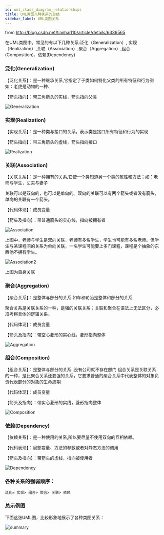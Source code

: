 ```yaml
---
id: uml_class_diagram_relationships
title: UML类图几种关系的总结
sidebar_label: UML类图关系
---
```


from http://blog.csdn.net/tianhai110/article/details/6339565

在UML类图中，常见的有以下几种关系:泛化（Generalization）,  实现（Realization）,关联（Association）,聚合（Aggregation）,组合(Composition)，依赖(Dependency)

### 泛化(Generalization)

【泛化关系】：是一种继承关系,它指定了子类如何特化父类的所有特征和行为例如：老虎是动物的一种.

【箭头指向】：带三角箭头的实线，箭头指向父类

![Generalization](/knowledge/img/doc/generalization.gif)

### 实现(Realization)

【实现关系】：是一种类与接口的关系，表示类是接口所有特征和行为的实现

【箭头指向】：带三角箭头的虚线，箭头指向接口

![Realization](/knowledge/img/doc/realization.gif)

### 关联(Association)

【关联关系】：是一种拥有的关系,它使一个类知道另一个类的属性和方法；如：老师与学生，丈夫与妻子

关联可以是双向的，也可以是单向的。双向的关联可以有两个箭头或者没有箭头，单向的关联有一个箭头。

【代码体现】：成员变量

【箭头及指向】：带普通箭头的实心线，指向被拥有者

![Association](/knowledge/img/doc/association.gif)

上图中，老师与学生是双向关联，老师有多名学生，学生也可能有多名老师。但学生与某课程间的关系为单向关联，一名学生可能要上多门课程，课程是个抽象的东西他不拥有学生。

![Association2](/knowledge/img/doc/association2.gif)

上图为自身关联
 
### 聚合(Aggregation)

【聚合关系】：是整体与部分的关系.如车和轮胎是整体和部分的关系.

聚合关系是关联关系的一种，是强的关联关系；关联和聚合在语法上无法区分，必须考察具体的逻辑关系。

【代码体现】：成员变量

【箭头及指向】：带空心菱形的实心线，菱形指向整体

![Aggregation](/knowledge/img/doc/aggregation.gif)

### 组合(Composition)

【组合关系】：是整体与部分的关系.,没有公司就不存在部门      组合关系是关联关系的一种，是比聚合关系还要强的关系，它要求普通的聚合关系中代表整体的对象负责代表部分的对象的生命周期

【代码体现】：成员变量

【箭头及指向】：带实心菱形的实线，菱形指向整体

![Composition](/knowledge/img/doc/composition.gif)


### 依赖(Dependency)

【依赖关系】：是一种使用的关系,所以要尽量不使用双向的互相依赖。

【代码表现】：局部变量、方法的参数或者对静态方法的调用

【箭头及指向】：带箭头的虚线，指向被使用者

 ![Dependency](/knowledge/img/doc/dependency.gif)

### 各种关系的强弱顺序：

`泛化= 实现> 组合> 聚合> 关联> 依赖`

### 总示例图

下面这张UML图，比较形象地展示了各种类图关系：

![summary](/knowledge/img/doc/summary.gif)
